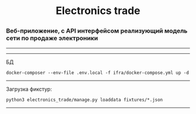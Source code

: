 # <p align="center">Electronics trade</p>
### Веб-приложение, с API интерфейсом реализующий модель сети по продаже электроники
___
___
БД
```shell
docker-composer --env-file .env.local -f ifra/docker-compose.yml up -d
```
___
Загрузка фикстур:
```shell
python3 electronics_trade/manage.py loaddata fixtures/*.json
```
___
